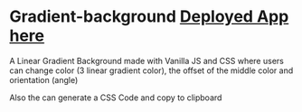 # Gradient-background [Deployed App here](https://www.gonzalovidal.dev/gradient-background-vanilla-js/)
A Linear Gradient Background made with Vanilla JS and CSS where users can change color (3 linear gradient color), the offset of the middle color and orientation (angle)

Also the can generate a CSS Code and copy to clipboard